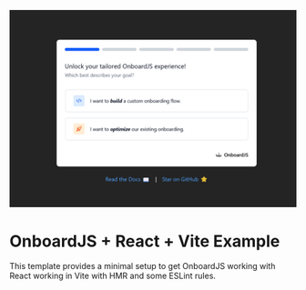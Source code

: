 ![OnboardJS React Demo Screenshot](./public/react-demo-screenshot.png)


# OnboardJS + React + Vite Example

This template provides a minimal setup to get OnboardJS working with React working in Vite with HMR and some ESLint rules.

